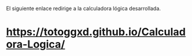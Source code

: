 El siguiente enlace redirige a la calculadora lógica desarrollada.

# https://totoggxd.github.io/Calculadora-Logica/
